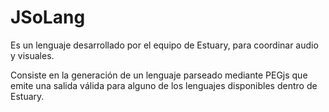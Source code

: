 # JSoLang

Es un lenguaje desarrollado por el equipo de Estuary, para coordinar audio y visuales.

Consiste en la generación de un lenguaje parseado mediante PEGjs que emite una salida válida para alguno de los lenguajes disponibles dentro de Estuary.
